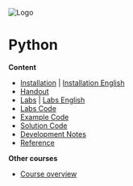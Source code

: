 ![Logo](https://www.iten-engineering.ch/logo.png)

# Python

**Content**
- [Installation](doc/Python-Installation.pdf) | [Installation English](doc/Python-Installation-EN.pdf)
- [Handout](handout)
- [Labs](doc/labs.md) | [Labs English](doc/labs-en.md)
- [Labs Code](lab)
- [Example Code](example)
- [Solution Code](solution)
- [Development Notes](doc/dev.md)
- [Reference](doc/refs.md)

**Other courses**
- <a href="https://www.iten-engineering.ch/course.php" target="_blank">Course overview</a>
